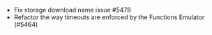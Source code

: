 - Fix storage download name issue #5478
- Refactor the way timeouts are enforced by the Functions Emulator (#5464)
